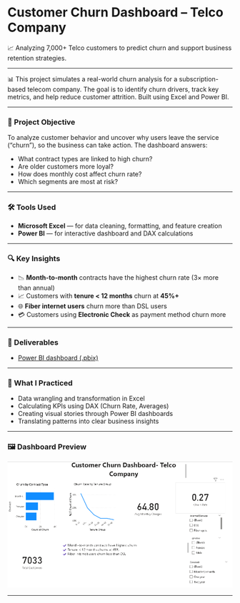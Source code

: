 # Customer Churn Dashboard – Telco Company

📈 Analyzing 7,000+ Telco customers to predict churn and support business retention strategies.

---

📊 This project simulates a real-world churn analysis for a subscription-based telecom company. The goal is to identify churn drivers, track key metrics, and help reduce customer attrition. Built using Excel and Power BI.

---

### 🎯 Project Objective

To analyze customer behavior and uncover why users leave the service (“churn”), so the business can take action. The dashboard answers:

- What contract types are linked to high churn?
- Are older customers more loyal?
- How does monthly cost affect churn rate?
- Which segments are most at risk?

---

### 🛠 Tools Used

- **Microsoft Excel** — for data cleaning, formatting, and feature creation  
- **Power BI** — for interactive dashboard and DAX calculations

---

### 🔍 Key Insights

- 📉 **Month-to-month** contracts have the highest churn rate (3× more than annual)
- 📈 Customers with **tenure < 12 months** churn at **45%+**
- 🌐 **Fiber internet users** churn more than DSL users
- 💳 Customers using **Electronic Check** as payment method churn more

---

### 📁 Deliverables

- [Power BI dashboard (.pbix)](https://github.com/Lil729/Customer-Churn-Analysis/blob/main/WA%20churn.pbix)

---

### 🧠 What I Practiced

- Data wrangling and transformation in Excel  
- Calculating KPIs using DAX (Churn Rate, Averages)  
- Creating visual stories through Power BI dashboards  
- Translating patterns into clear business insights  

---

### 🖼️ Dashboard Preview

![Customer Churn Dashboard](https://github.com/Lil729/Customer-Churn-Analysis/blob/main/Screenshot%202025-06-26%20202654.png)

---


